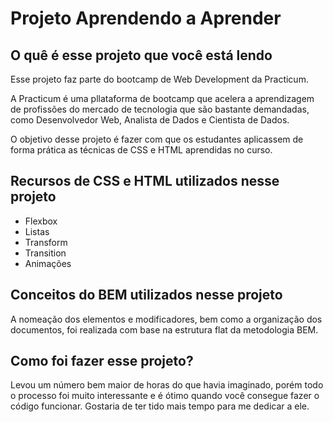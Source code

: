 # Projeto Aprendendo a Aprender


## O quê é esse projeto que você está lendo

Esse projeto faz parte do bootcamp de Web Development da Practicum.

A Practicum é uma pllataforma de bootcamp que acelera a aprendizagem de profissões do mercado de tecnologia que são bastante demandadas, como Desenvolvedor Web, Analista de Dados e Cientista de Dados.

O objetivo desse projeto é fazer com que os estudantes aplicassem de forma prática as técnicas de CSS e HTML aprendidas no curso.


## Recursos de CSS e HTML utilizados nesse projeto
- Flexbox
- Listas
- Transform
- Transition
- Animações


## Conceitos do BEM utilizados nesse projeto

A nomeação dos elementos e modificadores, bem como a organização dos documentos, foi realizada com base na estrutura flat da metodologia BEM.


## Como foi fazer esse projeto?

Levou um número bem maior de horas do que havia imaginado, porém todo o processo foi muito interessante e é ótimo quando você
consegue fazer o código funcionar. Gostaria de ter tido mais tempo para me dedicar a ele.



